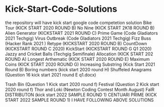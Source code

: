 # Kick-Start-Code-Solutions
the repository will have kick start google code competetion solution 
Bike Tour 			(KICK START 2020 ROUND B)
No Nine 			(KICK START 2K18 ROUND B)
Alien Generator 		(KICKSTART 2021 ROUND C)
Prime Game 		(Code Gladiators 2021 Techgig)
Virus Outbreak 		(Code Gladiators 2021 Techgig)
Fizz Buss 			(Hacker Rank 2021 )
Retype 			(KICKSTART 2020 ROUND B)
CountDown 		(KICKSTART ROUND C 2020)
KickStart 			(KICKSTART ROUND G  Q1 2020)
Jazzy and Cricket Balls 	(Techgig Semifinale)
Allocation 		(KICK START 202 ROUND A)
Longest Arthematic 		(KICK START 2020 ROUND E)
Maximum Coins 		(KICK START 2020 ROUND G)
Increasing Substring 	(Kick Start 2021 Round B)
Boring numbers 		(kick start 2020 round H)
Shuffeled Anagrams		(Question 16  kick start 2021 round E q1.docx)

Trash Bin 			(Question 1 Kick start 2020 round f)
Festival			(Question 2 Kick start 2020 round f)
Thor and Loki		(Newton Coding Contest Month August)
FaIR DISTRIBUTON		(kick start 2022 SAMPLE ROUND 1)
CENTUARI PRIME 		(KICK START 2022 SAMPLE ROUND 1)
I HAVE FOLLOWING ABOVE SOLUTIONS
